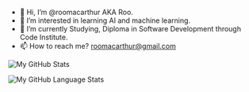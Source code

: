- 👋 Hi, I’m @roomacarthur AKA Roo.
- 👀 I’m interested in learning AI and machine learning. 
- 🌱 I’m currently Studying, Diploma in Software Development through Code Institute. 
- 📫 How to reach me? roomacarthur@gmail.com

![My GitHub Stats](https://github-readme-stats.vercel.app/api/?username=roomacarthur&count_private=true&theme=merko&showicons=true)

![My GitHub Language Stats](https://github-readme-stats.vercel.app/api/top-langs/?username=roomacarthur&langs_count=5&theme=merko)

